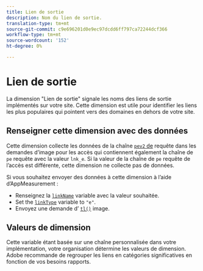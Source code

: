 ```yaml
---
title: Lien de sortie
description: Nom du lien de sortie.
translation-type: tm+mt
source-git-commit: c9e696201d0e9ec97dcdd6ff797ca72244dcf366
workflow-type: tm+mt
source-wordcount: '152'
ht-degree: 0%

---
```



# Lien de sortie

La dimension &quot;Lien de sortie&quot; signale les noms des liens de sortie implémentés sur votre site. Cette dimension est utile pour identifier les liens les plus populaires qui pointent vers des domaines en dehors de votre site.

## Renseigner cette dimension avec des données

Cette dimension collecte les données de la chaîne [`pev2` de](/help/implement/validate/query-parameters.md) requête dans les demandes d’image pour les accès qui contiennent également la chaîne de `pe` requête avec la valeur `lnk_e`. Si la valeur de la chaîne de `pe` requête de l’accès est différente, cette dimension ne collecte pas de données.

Si vous souhaitez envoyer des données à cette dimension à l’aide d’AppMeasurement :

* Renseignez la [`linkName`](/help/implement/vars/config-vars/linkname.md) variable avec la valeur souhaitée.
* Set the [`linkType`](/help/implement/vars/config-vars/linktype.md) variable to `"e"`.
* Envoyez une demande d’ [`tl()`](/help/implement/vars/functions/tl-method.md) image.

## Valeurs de dimension

Cette variable étant basée sur une chaîne personnalisée dans votre implémentation, votre organisation détermine les valeurs de dimension. Adobe recommande de regrouper les liens en catégories significatives en fonction de vos besoins rapports.
